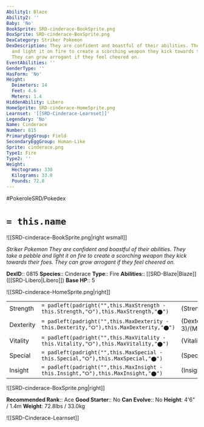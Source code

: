 ```yaml
---
Ability1: Blaze
Ability2: ''
Baby: 'No'
BookSprite: SRD-cinderace-BookSprite.png
BoxSprite: SRD-cinderace-BoxSprite.png
DexCategory: Striker Pokemon
DexDescription: They are confident and boastful of their abilities. They take a pebble
  and light it on fire to create a scorching weapon they kick towards their foes.
  They can grow arrogant if they feel cheered on.
EventAbilities: ''
GenderType: ''
HasForm: 'No'
Height:
  Deimeters: 14
  Feet: 4.6
  Meters: 1.4
HiddenAbility: Libero
HomeSprite: SRD-cinderace-HomeSprite.png
Learnset: '[[SRD-Cinderace-Learnset]]'
Legendary: 'No'
Name: Cinderace
Number: 815
PrimaryEggGroup: Field
SecondaryEggGroup: Human-Like
Sprite: cinderace.png
Type1: Fire
Type2: ''
Weight:
  Hectograms: 330
  Kilograms: 33.0
  Pounds: 72.8
---
```


#PokeroleSRD/Pokedex

# `= this.name`

![[SRD-cinderace-BookSprite.png|right wsmall]]

*Striker Pokemon*
*They are confident and boastful of their abilities. They take a pebble and light it on fire to create a scorching weapon they kick towards their foes. They can grow arrogant if they feel cheered on.*

**DexID**:: 0815
**Species**:: Cinderace
**Type**:: Fire
**Abilities**:: [[SRD-Blaze|Blaze]] ([[SRD-Libero|Libero]])
**Base HP**:: 5

![[SRD-cinderace-HomeSprite.png|right]]

|           |                                                                                        |                                          |
| --------- | -------------------------------------------------------------------------------------- | ---------------------------------------- |
| Strength  | `= padleft(padright("",this.MaxStrength - this.Strength,"⭘"),this.MaxStrength,"⬤")`    | (Strength::3)/(MaxStrength::6)   |
| Dexterity | `= padleft(padright("",this.MaxDexterity - this.Dexterity,"⭘"),this.MaxDexterity,"⬤")` | (Dexterity:: 3)/(MaxDexterity::7) |
| Vitality  | `= padleft(padright("",this.MaxVitality - this.Vitality,"⭘"),this.MaxVitality,"⬤")`    | (Vitality::2)/(MaxVitality::5)   |
| Special   | `= padleft(padright("",this.MaxSpecial - this.Special,"⭘"),this.MaxSpecial,"⬤")`       | (Special::2)/(MaxSpecial::4)     |
| Insight   | `= padleft(padright("",this.MaxInsight - this.Insight,"⭘"),this.MaxInsight,"⬤")`       | (Insight::2)/(MaxInsight::5)     |

![[SRD-cinderace-BoxSprite.png|right]]

**Recommended Rank**:: Ace
**Good Starter**:: No
**Can Evolve**:: No
**Height**: 4'6" / 1.4m
**Weight**: 72.8lbs / 33.0kg

![[SRD-Cinderace-Learnset]]